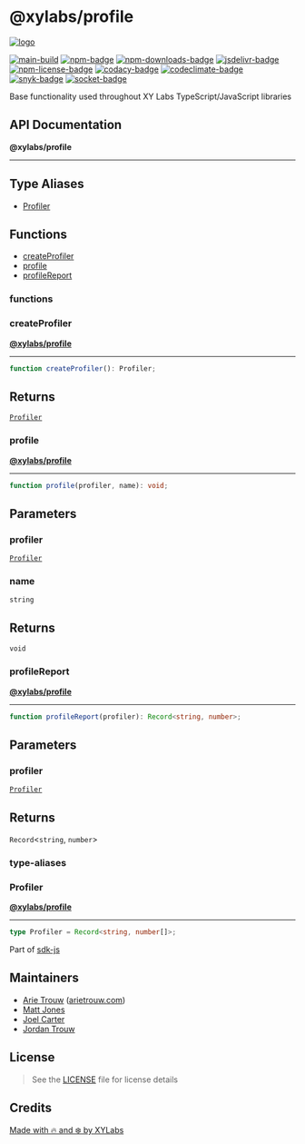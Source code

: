 # @xylabs/profile

[![logo][]](https://xylabs.com)

[![main-build][]][main-build-link]
[![npm-badge][]][npm-link]
[![npm-downloads-badge][]][npm-link]
[![jsdelivr-badge][]][jsdelivr-link]
[![npm-license-badge][]](LICENSE)
[![codacy-badge][]][codacy-link]
[![codeclimate-badge][]][codeclimate-link]
[![snyk-badge][]][snyk-link]
[![socket-badge][]][socket-link]


Base functionality used throughout XY Labs TypeScript/JavaScript libraries

## API Documentation

**@xylabs/profile**

***

## Type Aliases

- [Profiler](#type-aliases/Profiler)

## Functions

- [createProfiler](#functions/createProfiler)
- [profile](#functions/profile)
- [profileReport](#functions/profileReport)

### functions

  ### <a id="createProfiler"></a>createProfiler

[**@xylabs/profile**](#../README)

***

```ts
function createProfiler(): Profiler;
```

## Returns

[`Profiler`](#../type-aliases/Profiler)

  ### <a id="profile"></a>profile

[**@xylabs/profile**](#../README)

***

```ts
function profile(profiler, name): void;
```

## Parameters

### profiler

[`Profiler`](#../type-aliases/Profiler)

### name

`string`

## Returns

`void`

  ### <a id="profileReport"></a>profileReport

[**@xylabs/profile**](#../README)

***

```ts
function profileReport(profiler): Record<string, number>;
```

## Parameters

### profiler

[`Profiler`](#../type-aliases/Profiler)

## Returns

`Record`\<`string`, `number`\>

### type-aliases

  ### <a id="Profiler"></a>Profiler

[**@xylabs/profile**](#../README)

***

```ts
type Profiler = Record<string, number[]>;
```


Part of [sdk-js](https://www.npmjs.com/package/@xyo-network/sdk-js)

## Maintainers

-   [Arie Trouw](https://github.com/arietrouw) ([arietrouw.com](https://arietrouw.com))
-   [Matt Jones](https://github.com/jonesmac)
-   [Joel Carter](https://github.com/JoelBCarter)
-   [Jordan Trouw](https://github.com/jordantrouw)

## License

> See the [LICENSE](LICENSE) file for license details

## Credits

[Made with 🔥 and ❄️ by XYLabs](https://xylabs.com)

[logo]: https://cdn.xy.company/img/brand/XYPersistentCompany_Logo_Icon_Colored.svg

[main-build]: https://github.com/xylabs/sdk-js/actions/workflows/build.yml/badge.svg
[main-build-link]: https://github.com/xylabs/sdk-js/actions/workflows/build.yml
[npm-badge]: https://img.shields.io/npm/v/@xylabs/profile.svg
[npm-link]: https://www.npmjs.com/package/@xylabs/profile
[codacy-badge]: https://app.codacy.com/project/badge/Grade/c8e15e14f37741c18cfb47ac7245c698
[codacy-link]: https://www.codacy.com/gh/xylabs/sdk-js/dashboard?utm_source=github.com&utm_medium=referral&utm_content=xylabs/sdk-js&utm_campaign=Badge_Grade
[codeclimate-badge]: https://api.codeclimate.com/v1/badges/c5eb068f806f0b047ea7/maintainability
[codeclimate-link]: https://codeclimate.com/github/xylabs/sdk-js/maintainability
[snyk-badge]: https://snyk.io/test/github/xylabs/sdk-js/badge.svg?targetFile=package.json
[snyk-link]: https://snyk.io/test/github/xylabs/sdk-js?targetFile=package.json

[npm-downloads-badge]: https://img.shields.io/npm/dw/@xylabs/profile
[npm-license-badge]: https://img.shields.io/npm/l/@xylabs/profile

[jsdelivr-badge]: https://data.jsdelivr.com/v1/package/npm/@xylabs/profile/badge
[jsdelivr-link]: https://www.jsdelivr.com/package/npm/@xylabs/profile

[socket-badge]: https://socket.dev/api/badge/npm/package/@xylabs/profile
[socket-link]: https://socket.dev/npm/package/@xylabs/profile